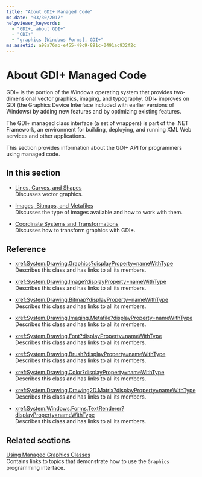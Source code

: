 ```yaml
---
title: "About GDI+ Managed Code"
ms.date: "03/30/2017"
helpviewer_keywords: 
  - "GDI+, about GDI+"
  - "GDI+"
  - "graphics [Windows Forms], GDI+"
ms.assetid: a98a76ab-e455-49c9-891c-0491ac932f2c
---
```

# About GDI+ Managed Code

GDI+ is the portion of the Windows operating system that provides two-dimensional vector graphics, imaging, and typography. GDI+ improves on GDI (the Graphics Device Interface included with earlier versions of Windows) by adding new features and by optimizing existing features.

The GDI+ managed class interface (a set of wrappers) is part of the .NET Framework, an environment for building, deploying, and running XML Web services and other applications.

This section provides information about the GDI+ API for programmers using managed code.

## In this section

- [Lines, Curves, and Shapes](lines-curves-and-shapes.md)  
 Discusses vector graphics.

- [Images, Bitmaps, and Metafiles](images-bitmaps-and-metafiles.md)  
 Discusses the type of images available and how to work with them.

- [Coordinate Systems and Transformations](coordinate-systems-and-transformations.md)  
 Discusses how to transform graphics with GDI+.

## Reference

- <xref:System.Drawing.Graphics?displayProperty=nameWithType>  
 Describes this class and has links to all its members.

- <xref:System.Drawing.Image?displayProperty=nameWithType>  
 Describes this class and has links to all its members.

- <xref:System.Drawing.Bitmap?displayProperty=nameWithType>  
 Describes this class and has links to all its members.
  
- <xref:System.Drawing.Imaging.Metafile?displayProperty=nameWithType>  
 Describes this class and has links to all its members.

- <xref:System.Drawing.Font?displayProperty=nameWithType>  
 Describes this class and has links to all its members.

- <xref:System.Drawing.Brush?displayProperty=nameWithType>  
 Describes this class and has links to all its members.

- <xref:System.Drawing.Color?displayProperty=nameWithType>  
 Describes this class and has links to all its members.

- <xref:System.Drawing.Drawing2D.Matrix?displayProperty=nameWithType>  
 Describes this class and has links to all its members.

- <xref:System.Windows.Forms.TextRenderer?displayProperty=nameWithType>  
 Describes this class and has links to all its members.

## Related sections

[Using Managed Graphics Classes](using-managed-graphics-classes.md)  
 Contains links to topics that demonstrate how to use the `Graphics` programming interface.
